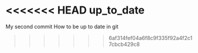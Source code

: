 <<<<<<< HEAD
up_to_date
=======
My second commit
How to be up to date in git
>>>>>>> 6af314fef04a6f8c9f335f92a4f2c17cbcb429c8
